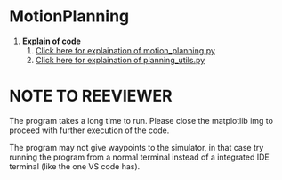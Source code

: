 # **MotionPlanning**
1. **Explain of code**
      1. [Click here for explaination of motion_planning.py](https://github.com/sparklytopaz/MotionPlanning/blob/master/motion_planning.md)
      2. [Click here for explaination of  planning_utils.py](https://github.com/sparklytopaz/MotionPlanning/blob/master/planningalgo.md)
      
# **NOTE TO REEVIEWER**

The program takes a long time to run. Please close the matplotlib img to proceed with further execution of the code.

The program may not give waypoints to the simulator, in that case try running the program from a normal terminal instead of a integrated IDE terminal (like the one VS code has). 


